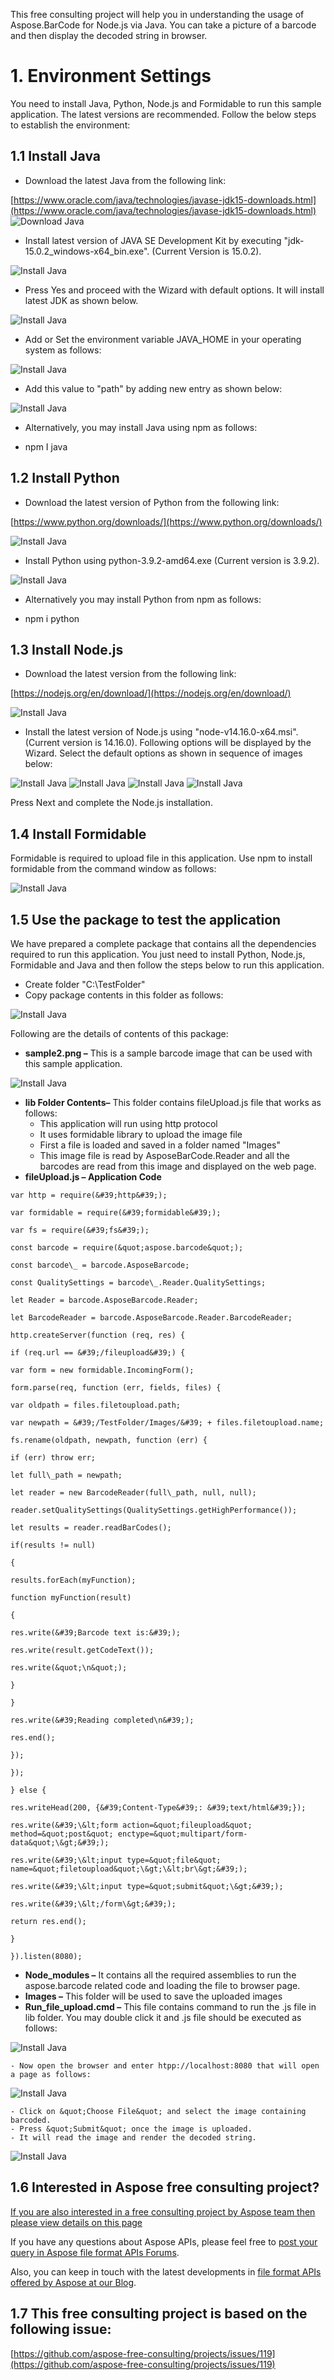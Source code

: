 ﻿This free consulting project will help you in understanding the usage of Aspose.BarCode for Node.js via Java. You can take a picture of a barcode and then display the decoded string in browser.

# 1. Environment Settings

You need to install Java, Python, Node.js and Formidable to run this sample application. The latest versions are recommended. Follow the below steps to establish the environment:

  
## 1.1 Install Java

- Download the latest Java from the following link:

[https://www.oracle.com/java/technologies/javase-jdk15-downloads.html](https://www.oracle.com/java/technologies/javase-jdk15-downloads.html)
<img src="https://github.com/ahsaniqbalsidiqui/Decode-Barcode-Image-with-JavaScript-Aspose-Barcode-1/blob/main/ReadMe-Images/01-Install%20Java%201.png" alt="Download Java">

- Install latest version of JAVA SE Development Kit by executing &quot;jdk-15.0.2\_windows-x64\_bin.exe&quot;. (Current Version is 15.0.2).

<img src="https://github.com/ahsaniqbalsidiqui/Decode-Barcode-Image-with-JavaScript-Aspose-Barcode-1/blob/main/ReadMe-Images/02-Install%20Java%202.png" alt="Install Java">

- Press Yes and proceed with the Wizard with default options. It will install latest JDK as shown below.

<img src="https://github.com/ahsaniqbalsidiqui/Decode-Barcode-Image-with-JavaScript-Aspose-Barcode-1/blob/main/ReadMe-Images/03-Install%20Java%203.png" alt="Install Java">

- Add or Set the environment variable JAVA\_HOME in your operating system as follows:

<img src="https://github.com/ahsaniqbalsidiqui/Decode-Barcode-Image-with-JavaScript-Aspose-Barcode-1/blob/main/ReadMe-Images/04-Install%20Java%204.png" alt="Install Java">

- Add this value to &quot;path&quot; by adding new entry as shown below:

<img src="https://github.com/ahsaniqbalsidiqui/Decode-Barcode-Image-with-JavaScript-Aspose-Barcode-1/blob/main/ReadMe-Images/05-Install%20Java%205.png" alt="Install Java">

- Alternatively, you may install Java using npm as follows:

- npm I java

  
## 1.2 Install Python

- Download the latest version of Python from the following link:

[https://www.python.org/downloads/](https://www.python.org/downloads/)

<img src="https://github.com/ahsaniqbalsidiqui/Decode-Barcode-Image-with-JavaScript-Aspose-Barcode-1/blob/main/ReadMe-Images/06-Python%201.png" alt="Install Java">

- Install Python using python-3.9.2-amd64.exe (Current version is 3.9.2).

<img src="https://github.com/ahsaniqbalsidiqui/Decode-Barcode-Image-with-JavaScript-Aspose-Barcode-1/blob/main/ReadMe-Images/07-Python%202.png" alt="Install Java">

- Alternatively you may install Python from npm as follows:

- npm i python

  
## 1.3 Install Node.js

- Download the latest version from the following link:

[https://nodejs.org/en/download/](https://nodejs.org/en/download/)

<img src="https://github.com/ahsaniqbalsidiqui/Decode-Barcode-Image-with-JavaScript-Aspose-Barcode-1/blob/main/ReadMe-Images/08-Node-00.png" alt="Install Java">

- Install the latest version of Node.js using &quot;node-v14.16.0-x64.msi&quot;. (Current version is 14.16.0). Following options will be displayed by the Wizard. Select the default options as shown in sequence of images below:

<img src="https://github.com/ahsaniqbalsidiqui/Decode-Barcode-Image-with-JavaScript-Aspose-Barcode-1/blob/main/ReadMe-Images/09-Node-01.png" alt="Install Java">

<img src="https://github.com/ahsaniqbalsidiqui/Decode-Barcode-Image-with-JavaScript-Aspose-Barcode-1/blob/main/ReadMe-Images/10-Node-02.png" alt="Install Java">

<img src="https://github.com/ahsaniqbalsidiqui/Decode-Barcode-Image-with-JavaScript-Aspose-Barcode-1/blob/main/ReadMe-Images/11-Node-03.png" alt="Install Java">

<img src="https://github.com/ahsaniqbalsidiqui/Decode-Barcode-Image-with-JavaScript-Aspose-Barcode-1/blob/main/ReadMe-Images/12-Node-js%2004%20-%20Installation.png" alt="Install Java">

Press Next and complete the Node.js installation.

  
## 1.4 Install Formidable

Formidable is required to upload file in this application. Use npm to install formidable from the command window as follows:

<img src="https://github.com/ahsaniqbalsidiqui/Decode-Barcode-Image-with-JavaScript-Aspose-Barcode-1/blob/main/ReadMe-Images/13-Formidable.png" alt="Install Java">

  
## 1.5 Use the package to test the application

We have prepared a complete package that contains all the dependencies required to run this application. You just need to install Python, Node.js, Formidable and Java and then follow the steps below to run this application.

- Create folder &quot;C:\TestFolder&quot;
- Copy package contents in this folder as follows:

<img src="https://github.com/ahsaniqbalsidiqui/Decode-Barcode-Image-with-JavaScript-Aspose-Barcode-1/blob/main/ReadMe-Images/14-Package%20Contents.png" alt="Install Java">

Following are the details of contents of this package:

  - **sample2.png –** This is a sample barcode image that can be used with this sample application.

<img src="https://github.com/ahsaniqbalsidiqui/Decode-Barcode-Image-with-JavaScript-Aspose-Barcode-1/blob/main/ReadMe-Images/15-Sample%20Image.svg" alt="Install Java">

  - **lib Folder Contents–** This folder contains fileUpload.js file that works as follows:
    - This application will run using http protocol
    - It uses formidable library to upload the image file
    - First a file is loaded and saved in a folder named &quot;Images&quot;
    - This image file is read by AsposeBarCode.Reader and all the barcodes are read from this image and displayed on the web page.
  - **fileUpload.js – Application Code**
```
var http = require(&#39;http&#39;);

var formidable = require(&#39;formidable&#39;);

var fs = require(&#39;fs&#39;);

const barcode = require(&quot;aspose.barcode&quot;);

const barcode\_ = barcode.AsposeBarcode;

const QualitySettings = barcode\_.Reader.QualitySettings;

let Reader = barcode.AsposeBarcode.Reader;

let BarcodeReader = barcode.AsposeBarcode.Reader.BarcodeReader;

http.createServer(function (req, res) {

if (req.url == &#39;/fileupload&#39;) {

var form = new formidable.IncomingForm();

form.parse(req, function (err, fields, files) {

var oldpath = files.filetoupload.path;

var newpath = &#39;/TestFolder/Images/&#39; + files.filetoupload.name;

fs.rename(oldpath, newpath, function (err) {

if (err) throw err;

let full\_path = newpath;

let reader = new BarcodeReader(full\_path, null, null);

reader.setQualitySettings(QualitySettings.getHighPerformance());

let results = reader.readBarCodes();

if(results != null)

{

results.forEach(myFunction);

function myFunction(result)

{

res.write(&#39;Barcode text is:&#39;);

res.write(result.getCodeText());

res.write(&quot;\n&quot;);

}

}

res.write(&#39;Reading completed\n&#39;);

res.end();

});

});

} else {

res.writeHead(200, {&#39;Content-Type&#39;: &#39;text/html&#39;});

res.write(&#39;\&lt;form action=&quot;fileupload&quot; method=&quot;post&quot; enctype=&quot;multipart/form-data&quot;\&gt;&#39;);

res.write(&#39;\&lt;input type=&quot;file&quot; name=&quot;filetoupload&quot;\&gt;\&lt;br\&gt;&#39;);

res.write(&#39;\&lt;input type=&quot;submit&quot;\&gt;&#39;);

res.write(&#39;\&lt;/form\&gt;&#39;);

return res.end();

}

}).listen(8080);
```
  - **Node\_modules –** It contains all the required assemblies to run the aspose.barcode related code and loading the file to browser page.
  - **Images –** This folder will be used to save the uploaded images
  - **Run\_file\_upload.cmd –** This file contains command to run the .js file in lib folder. You may double click it and .js file should be executed as follows:

<img src="https://github.com/ahsaniqbalsidiqui/Decode-Barcode-Image-with-JavaScript-Aspose-Barcode-1/blob/main/ReadMe-Images/16-Run%20Application.png" alt="Install Java">

    - Now open the browser and enter htpp://localhost:8080 that will open a page as follows:

<img src="https://github.com/ahsaniqbalsidiqui/Decode-Barcode-Image-with-JavaScript-Aspose-Barcode-1/blob/main/ReadMe-Images/17-Run%20Application%202.png" alt="Install Java">

    - Click on &quot;Choose File&quot; and select the image containing barcoded.
    - Press &quot;Submit&quot; once the image is uploaded.
    - It will read the image and render the decoded string.

<img src="https://github.com/ahsaniqbalsidiqui/Decode-Barcode-Image-with-JavaScript-Aspose-Barcode-1/blob/main/ReadMe-Images/18-Program%20Output.png" alt="Install Java">

  
## 1.6 Interested in Aspose free consulting project?

[If you are also interested in a free consulting project by Aspose team then please view details on this page](https://aspose-free-consulting.github.io/)

If you have any questions about Aspose APIs, please feel free to [post your query in Aspose file format APIs Forums](https://forum.aspose.com/).

Also, you can keep in touch with the latest developments in [file format APIs offered by Aspose at our Blog](https://blog.aspose.com/).

  
## 1.7 This free consulting project is based on the following issue:
[https://github.com/aspose-free-consulting/projects/issues/119](https://github.com/aspose-free-consulting/projects/issues/119)
